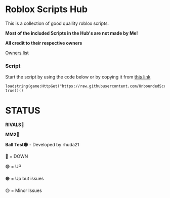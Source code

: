 # Roblox Scripts Hub
This is a collection of good quallity roblox scripts.

**Most of the included Scripts in the Hub's are not made by Me!**

**All credit to their respective owners** 

[Owners list]()

### Script

Start the script by using the code below or by copying it from [this link](https://raw.githubusercontent.com/UnboundedScripts/uscriptloader/refs/heads/main/Files/MainLoad.lua)
```
loadstring(game:HttpGet("https://raw.githubusercontent.com/UnboundedScripts/uscriptloader/refs/heads/main/main.lua", true))()
```

# STATUS
**RIVALS🔴**

**MM2🔴**

**Ball Test🟢** - Developed by rhuda21


🔴 = DOWN

🟢 = UP

🟠 = Up but issues

🟡 = Minor Issues 

